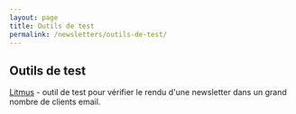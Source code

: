 ```yaml
---
layout: page
title: Outils de test
permalink: /newsletters/outils-de-test/
---
```


## Outils de test

[Litmus](http://litmus.com/email-testing) - outil de test pour vérifier le rendu d'une newsletter dans un grand nombre de clients email.
